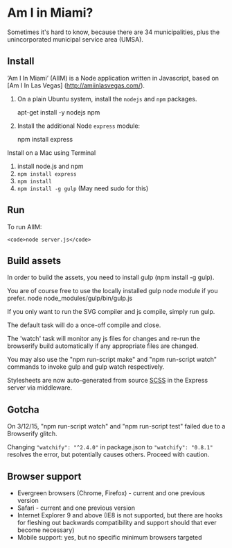 Am I in Miami?
==================

Sometimes it's hard to know, because there are 34 municipalities, plus the unincorporated municipal service area (UMSA).

Install
-------

‘Am I In Miami’ (AIIM) is a Node application written in Javascript, based on [Am I In Las Vegas] (http://amiinlasvegas.com/). 

1. On a plain Ubuntu system, install the `nodejs` and `npm` packages.

    apt-get install -y nodejs npm

2. Install the additional Node `express` module:

    npm install express
    
Install on a Mac using Terminal

1. install node.js and npm
2. <code>npm install express</code>
3. <code>npm install</code>
4. <code>npm install -g gulp</code> (May need sudo for this)

Run
---

To run AIIM:

    <code>node server.js</code>

Build assets
------------

In order to build the assets, you need to install gulp (npm install -g gulp).

You are of course free to use the locally installed gulp node module if you prefer.
    node node_modules/gulp/bin/gulp.js

If you only want to run the SVG compiler and js compile, simply run gulp.

The default task will do a once-off compile and close.

The 'watch' task will monitor any js files for changes and re-run the browserify build
automatically if any appropriate files are changed.

You may also use the "npm run-script make" and "npm run-script watch" commands to invoke gulp and gulp watch respectively.

Stylesheets are now auto-generated from source [SCSS](http://sass-lang.com/) in the Express server via middleware.

Gotcha
---------------

On 3/12/15, "npm run-script watch" and "npm run-script test" failed due to a Browserify glitch. 

Changing <code>"watchify": "^2.4.0"</code> in package.json to <code>"watchify": "0.8.1"</code> resolves the error, but potentially causes others. Proceed with caution.

Browser support
---------------

- Evergreen browsers (Chrome, Firefox) - current and one previous version
- Safari - current and one previous version
- Internet Explorer 9 and above (IE8 is not supported, but there are hooks for fleshing out backwards compatibility and support should that ever become necessary)
- Mobile support: yes, but no specific minimum browsers targeted
